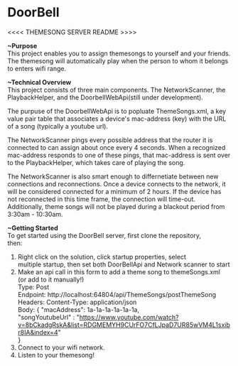 # DoorBell
<<<< THEMESONG SERVER README >>>>

__~Purpose__  
This project enables you to assign themesongs to yourself and your friends.  
The themesong will automatically play when the person to whom it belongs   
to enters wifi range.  

__~Technical Overview__  
This project consists of three main components. The NetworkScanner, 
the PlaybackHelper, and the DoorbellWebApi(still under development).    

The purpuse of the DoorbellWebApi is to popluate ThemeSongs.xml, a 
key value pair table that associates a device's mac-address (key) with
the URL of a song (typically a youtube url). 

The NetworkScanner pings every possible address that the router it
is connected to can assign about once every 4 seconds. When a recognized
mac-address responds to one of these pings, that mac-address is sent over
to the PlaybackHelper, which takes care of playing the song.

The NetworkScanner is also smart enough to differnetiate between new 
connections and reconnections.  Once a device connects to the network,
it will be considered connected for a minimum of 2 hours. If the device
has not reconnected in this time frame, the connection will time-out.
Additionally, theme songs will not be played during a blackout period 
from 3:30am - 10:30am.  

__~Getting Started__   
To get started using the DoorBell server, first clone the repository,  
then:  
1) Right click on the solution, click startup properties, select  
multiple startup, then set both DoorBellApi and Network scanner to start  
2) Make an api call in this form to add a theme song to themeSongs.xml  
(or add to it manually!)  
Type: Post  
Endpoint: http://localhost:64804/api/ThemeSongs/postThemeSong  
Headers: Content-Type: application/json  
Body: 
{
  "macAddress": 1a-1a-1a-1a-1a-1a,  
  "songYoutubeUrl" : "https://www.youtube.com/watch?v=8bCkadgRskA&list=RDGMEMYH9CUrFO7CfLJpaD7UR85wVM4L1sxibr8IA&index=4"  
}  
3) Connect to your wifi network.   
4) Listen to your themesong!  
